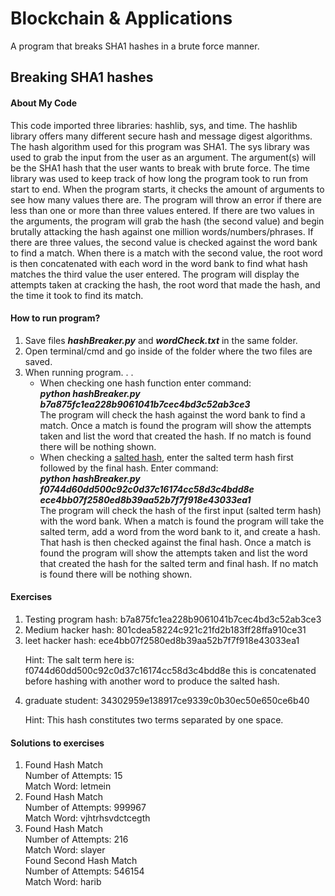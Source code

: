 
  <h1>Blockchain & Applications</h1>
  <p>A program that breaks SHA1 hashes in a brute force manner.</p>
  <h2>Breaking SHA1 hashes</h2>
  <h4>About My Code</h4>
  <p>This code imported three libraries: hashlib, sys, and time. The hashlib library offers many different secure hash and message digest algorithms. The hash algorithm used for this program was SHA1. The sys library was used to grab the input from the user as an argument. The argument(s) will be the SHA1 hash that the user wants to break with brute force. The time library was used to keep track of how long the program took to run from start to end. When the program starts, it checks the amount of arguments to see how many values there are. The program will throw an error if there are less than one or more than three values entered. If there are two values in the arguments, the program will grab the hash (the second value) and begin brutally attacking the hash against one million words/numbers/phrases. If there are three values, the second value is checked against the word bank to find a match. When there is a match with the second value, the root word is then concatenated with each word in the word bank to find what hash matches the third value the user entered. The program will display the attempts taken at cracking the hash, the root word that made the hash, and the time it took to find its match.</p>
<h4>How to run program?</h4>
  <ol>
    <li>Save files <strong><em>hashBreaker.py</em></strong> and <strong><em>wordCheck.txt</em></strong> in the same folder.</li>
  <li>Open terminal/cmd and go inside of the folder where the two files are saved.</li>
    <li>When running program. . .
    <ul><li>When checking one hash function enter command:<br><strong><em>python hashBreaker.py b7a875fc1ea228b9061041b7cec4bd3c52ab3ce3</em></strong><br>The program will check the hash against the word bank to find a match. Once a match is found the program will show the attempts taken and list the word that created the hash. If no match is found there will be nothing shown.</li>
      <li>When checking a <a href="https://en.wikipedia.org/wiki/Salt_(cryptography)">salted hash</a>, enter the salted term hash first followed by the final hash. Enter command:<br><strong><em>python hashBreaker.py f0744d60dd500c92c0d37c16174cc58d3c4bdd8e ece4bb07f2580ed8b39aa52b7f7f918e43033ea1</em></strong><br>The program will check the hash of the first input (salted term hash) with the word bank. When a match is found the program will take the salted term, add a word from the word bank to it, and create a hash. That hash is then checked against the final hash. Once a match is found the program will show the attempts taken and list the word that created the hash for the salted term and final hash. If no match is found there will be nothing shown.</li>
      </ul></li>
  </ol>
  <h4>Exercises</h4>
  <ol>
    <li>Testing program hash: b7a875fc1ea228b9061041b7cec4bd3c52ab3ce3</li>
    <li>Medium hacker hash: 801cdea58224c921c21fd2b183ff28ffa910ce31</li>
    <li> leet hacker hash: ece4bb07f2580ed8b39aa52b7f7f918e43033ea1 <p>Hint: The salt term here is: f0744d60dd500c92c0d37c16174cc58d3c4bdd8e this is concatenated before hashing with another word to produce the salted hash.</p></li>
    <li>graduate student: 34302959e138917ce9339c0b30ec50e650ce6b40 <p>Hint: This hash constitutes two terms separated by one space.</p></li>
  </ol>
  <h4>Solutions to exercises</h4>
  <ol>
  <li>Found Hash Match<br>Number of Attempts: 15<br>Match Word: letmein</li>
  <li>Found Hash Match<br>Number of Attempts: 999967<br>Match Word: vjhtrhsvdctcegth</li>
  <li>Found Hash Match<br>Number of Attempts: 216<br>Match Word: slayer<br>Found Second Hash Match<br>Number of Attempts: 546154<br>Match Word: harib</li>
</ol>
